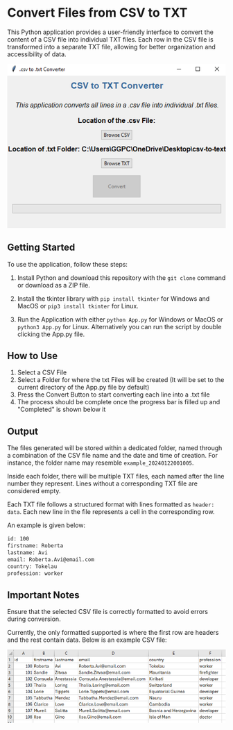 # Convert Files from CSV to TXT

This Python application provides a user-friendly interface to convert the content of a CSV file into individual TXT files. Each row in the CSV file is transformed into a separate TXT file, allowing for better organization and accessibility of data.

![Application](images/window.PNG)

## Getting Started

To use the application, follow these steps:

1. Install Python and download this repository with the `git clone` command or download as a ZIP file.

2. Install the tkinter library with `pip install tkinter` for Windows and MacOS or `pip3 install tkinter` for Linux.

3. Run the Application with either `python App.py` for Windows or MacOS or `python3 App.py` for Linux. Alternatively you can run the script by double clicking the App.py file.

## How to Use

1. Select a CSV File
2. Select a Folder for where the txt Files will be created (It will be set to the current directory of the App.py file by default)
3. Press the Convert Button to start converting each line into a .txt file
4. The process should be complete once the progress bar is filled up and "Completed" is shown below it

## Output

The files generated will be stored within a dedicated folder, named through a combination of the CSV file name and the date and time of creation. For instance, the folder name may resemble `example_20240122001005`.

Inside each folder, there will be multiple TXT files, each named after the line number they represent. Lines without a corresponding TXT file are considered empty.

Each TXT file follows a structured format with lines formatted as `header: data`. Each new line in the file represents a cell in the corresponding row.

An example is given below:

```
id: 100
firstname: Roberta
lastname: Avi
email: Roberta.Avi@email.com
country: Tokelau
profession: worker
```

## Important Notes

Ensure that the selected CSV file is correctly formatted to avoid errors during conversion.

Currently, the only formatted supported is where the first row are headers and the rest contain data. Below is an example CSV file:

![Currently Supported CSV File](images/example_csv_file.PNG)

